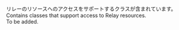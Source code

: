 <Namespace Name="Microsoft.Azure.Relay">
  <Docs>
    <summary><span data-ttu-id="d4bba-101">リレーのリソースへのアクセスをサポートするクラスが含まれています。</span><span class="sxs-lookup"><span data-stu-id="d4bba-101">Contains classes that support access to Relay resources.</span></span></summary> 
    <remarks>To be added.</remarks>
  </Docs>
</Namespace>
